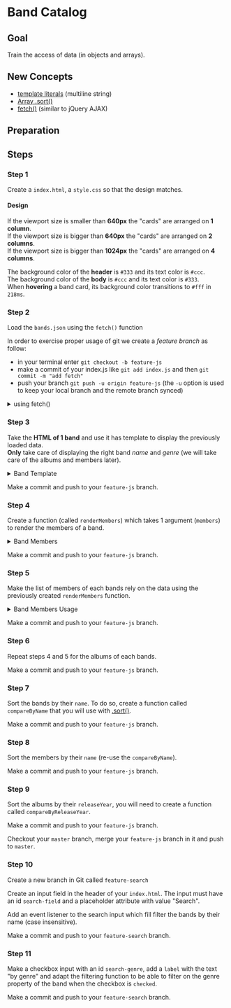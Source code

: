 # Band Catalog

## Goal

Train the access of data (in objects and arrays).

## New Concepts

- [template literals](http://devdocs.io/javascript/template_literals) (multiline string)
- [Array .sort()](http://devdocs.io/javascript/global_objects/array/sort)
- [fetch()](http://devdocs.io/dom/windoworworkerglobalscope/fetch) (similar to jQuery AJAX)

## Preparation

## Steps

### Step 1

Create a `index.html`, a `style.css` so that the design matches.

#### Design

If the viewport size is smaller than __640px__ the "cards" are
arranged on __1 column__.  
If the viewport size is bigger than __640px__ the "cards" are
arranged on __2 columns__.  
If the viewport size is bigger than __1024px__ the "cards" are
arranged on __4 columns__.  

The background color of the __header__ is `#333` and its text color is `#ccc`.  
The background color of the __body__ is `#ccc` and its text color is `#333`.  
When __hovering__ a band card, its background color transitions to `#fff` in `218ms`.

### Step 2

Load the `bands.json` using the `fetch()` function 

In order to exercise proper usage of git we create a _feature branch_ as follow:

- in your terminal enter `git checkout -b feature-js`
- make a commit of your index.js like `git add index.js` and then `git commit -m "add fetch"`
- push your branch `git push -u origin feature-js` (the `-u` option is used to keep your local branch and the remote branch synced)

<details>
<summary>using fetch()</summary>
````js
fetch('./bands.json')
  .then(function(response) {
    return response.json();
  })
  .then(whenJSONLoaded)
  .catch(function(err) {
    throw err;
  });
````
</details>

### Step 3

Take the __HTML of 1 band__ and use it has template to display the previously loaded data.  
__Only__ take care of displaying the right band _name_ and _genre_
(we will take care of the albums and members later).

<details>
<summary>Band Template</summary>
    var mainElement = document.querySelector('main.bands');
    function whenJSONLoaded(bands) {
      var completeListOfBands = bands.map(function(band) {
        return `<section>
          <header>
            <h1>${band.name}</h1>
            <h2>${band.genre}</h2>
          </header>

          <div class="members">
            <h3>Members</h3>
            <ul>
              <li>
                <span class="member-name">John Doe</span>
                <span class="member-instrument">Guitar</span>
              </li>
              <li>
                <span class="member-name">John Doe</span>
                <span class="member-instrument">Guitar</span>
              </li>
            </ul>
          </div>

          <div class="albums">
            <h3>Albums</h3>
            <ul>
              <li>
                <span class="album-name">Album Name</span>
                <span class="album-release-year">(2001)</span>
              </li>
              <li>
                <span class="album-name">Album Name</span>
                <span class="album-release-year">(2001)</span>
              </li>
            </ul>
          </div>
        </section>`;
      }).join('');

      mainElement.innerHTML = completeListOfBands;
    }
</details>

Make a commit and push to your `feature-js` branch.

### Step 4

Create a function (called `renderMembers`) which takes
1 argument (`members`) to render the members of a band.

<details>
<summary>Band Members</summary>
    function renderMembers(members) {
      return '<ul>' + members.map(function(member) {
        return `<li>
          <span class="member-name">${member.name}</span>
          <span class="member-instrument">${member.instrument}</span>
        </li>`;
      }).join('') + '</ul>';
    }
</details>

Make a commit and push to your `feature-js` branch.

### Step 5

Make the list of members of each bands rely on the data using the
previously created `renderMembers` function.

<details>
<summary>Band Members Usage</summary>
    var mainElement = document.querySelector('main.bands');
    function whenJSONLoaded(bands) {
      var completeListOfBands = bands.map(function(band) {
        var membersList = renderMembers(band.members);
        return `<section>
          <header>
            <h1>${band.name}</h1>
            <h2>${band.genre}</h2>
          </header>

          <div class="members">
            <h3>Members</h3>
            ${membersList}
          </div>

          <div class="albums">
            <h3>Albums</h3>
            <ul>
              <li>
                <span class="album-name">Album Name</span>
                <span class="album-release-year">(2001)</span>
              </li>
              <li>
                <span class="album-name">Album Name</span>
                <span class="album-release-year">(2001)</span>
              </li>
            </ul>
          </div>
        </section>`;
      }).join('');

      mainElement.innerHTML = completeListOfBands;
    }
</details>

Make a commit and push to your `feature-js` branch.

### Step 6

Repeat steps 4 and 5 for the albums of each bands.

Make a commit and push to your `feature-js` branch.

### Step 7

Sort the bands by their `name`. To do so, create a function
called `compareByName` that you will use with
[.sort()](http://devdocs.io/javascript/global_objects/array/sort).

Make a commit and push to your `feature-js` branch.

### Step 8

Sort the members by their `name` (re-use the `compareByName`).

Make a commit and push to your `feature-js` branch.

### Step 9

Sort the albums by their `releaseYear`, you will need to
create a function called `compareByReleaseYear`.

Make a commit and push to your `feature-js` branch.

Checkout your `master` branch, merge your `feature-js`
branch in it and push to `master`.

### Step 10

Create a new branch in Git called `feature-search`

Create an input field in the header of your `index.html`.
The input must have an id `search-field` and a placeholder
attribute with value "Search".

Add an event listener to the search input which fill filter
the bands by their name (case insensitive).

Make a commit and push to your `feature-search` branch.

### Step 11

Make a checkbox input with an id `search-genre`, add a `label`
with the text "by genre" and adapt the filtering function to
be able to filter on the genre property of the band when the
checkbox is `checked`.

Make a commit and push to your `feature-search` branch.
